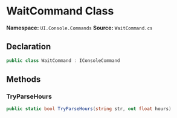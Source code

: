 # WaitCommand Class

**Namespace:** `UI.Console.Commands`
**Source:** `WaitCommand.cs`

## Declaration

```csharp
public class WaitCommand : IConsoleCommand
```

## Methods

### TryParseHours

```csharp
public static bool TryParseHours(string str, out float hours)
```

